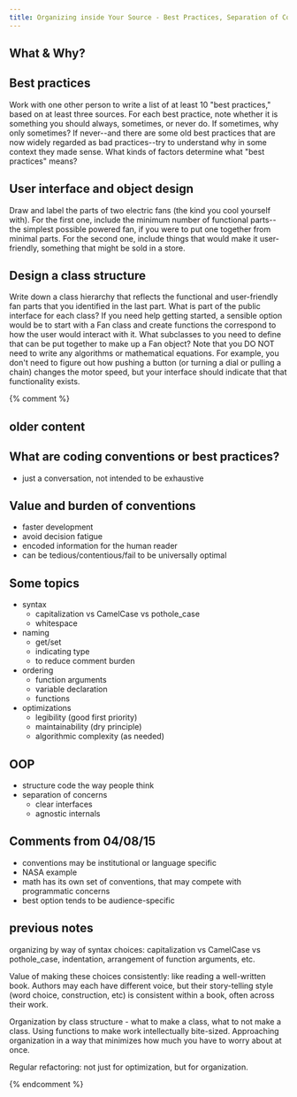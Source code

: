 ```yaml
---
title: Organizing inside Your Source - Best Practices, Separation of Concerns
---
```


## What & Why?

## Best practices
Work with one other person to write a list of at least 10 "best practices,"
based on at least three sources.  For each best practice, note whether it is
something you should always, sometimes, or never do.  If sometimes, why only
sometimes?  If never--and there are some old best practices that are now
widely regarded as bad practices--try to understand why in some context they
made sense.  What kinds of factors determine what "best practices" means?

## User interface and object design
Draw and label the parts of two electric fans (the kind you cool yourself
with).  For the first one, include the minimum number of functional parts--
the simplest possible powered fan, if you were to put one together from minimal
parts. For the second one, include things that would make it user-friendly,
something that might be sold in a store.

## Design a class structure
Write down a class hierarchy that reflects the functional and user-friendly
fan parts that you identified in the last part.  What is part of the public
interface for each class?  If you need help getting started, a sensible option
would be to start with a Fan class and create functions the correspond to how
the user would interact with it.  What subclasses to you need to define that
can be put together to make up a Fan object?  Note that you DO NOT need to
write any algorithms or mathematical equations.  For example, you don't need
to figure out how pushing a button (or turning a dial or pulling a chain)
changes the motor speed, but your interface should indicate that that
functionality exists.

{% comment %}

## older content
## What are coding conventions or best practices?
 - just a conversation, not intended to be exhaustive

## Value and burden of conventions
 - faster development
 - avoid decision fatigue
 - encoded information for the human reader
 - can be tedious/contentious/fail to be universally optimal

## Some topics
 - syntax
    - capitalization vs CamelCase vs pothole_case
    - whitespace
 - naming
    - get/set
    - indicating type
    - to reduce comment burden
 - ordering
    - function arguments
    - variable declaration
    - functions
 - optimizations
    - legibility (good first priority)
    - maintainability (dry principle)
    - algorithmic complexity (as needed)

## OOP
 - structure code the way people think
 - separation of concerns
    - clear interfaces
    - agnostic internals

## Comments from 04/08/15
 - conventions may be institutional or language specific
 - NASA example
 - math has its own set of conventions, that may compete with programmatic concerns
 - best option tends to be audience-specific


## previous notes

organizing by way of syntax choices: capitalization vs CamelCase vs pothole_case,
indentation, arrangement of function arguments, etc.

Value of making these choices consistently: like reading a well-written book.
Authors may each have different voice, but their story-telling style (word choice,
construction, etc) is consistent within a book, often across their work.

Organization by class structure - what to make a class, what to not make a class.
Using functions to make work intellectually bite-sized.  Approaching organization
in a way that minimizes how much you have to worry about at once.

Regular refactoring: not just for optimization, but for organization.

{% endcomment %}
